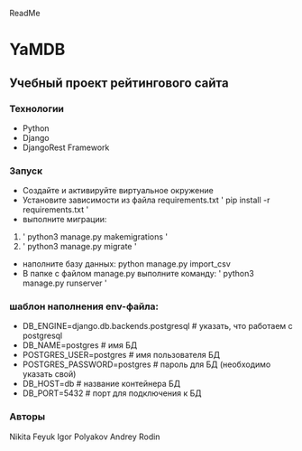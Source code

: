 ReadMe
# YaMDB
## Учебный проект рейтингового сайта



### Технологии
- Python 
- Django 
- DjangoRest Framework

### Запуск
- Создайте и активируйте виртуальное окружение
- Установите зависимости из файла requirements.txt
' pip install -r requirements.txt '
- выполните миграции:
 1) ' python3 manage.py makemigrations '
 2) ' python3 manage.py migrate '
- наполните базу данных:
 python manage.py import_csv
- В папке с файлом manage.py выполните команду:
' python3 manage.py runserver ' 

### шаблон наполнения env-файла:
- DB_ENGINE=django.db.backends.postgresql # указать, что работаем с postgresql
- DB_NAME=postgres # имя БД
- POSTGRES_USER=postgres # имя пользователя БД
- POSTGRES_PASSWORD=postgres # пароль для БД (необходимо указать свой)
- DB_HOST=db # название контейнера БД
- DB_PORT=5432 # порт для подключения к БД

### Авторы
Nikita Feyuk
Igor Polyakov
Andrey Rodin